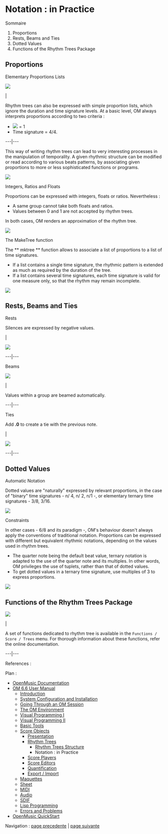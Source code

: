 
# Notation : in Practice

Sommaire

  1. Proportions
  2. Rests, Beams and Ties
  3. Dotted Values
  4. Functions of the Rhythm Trees Package

## Proportions

Elementary Proportions Lists

![](../res/props1.png)

|

Rhythm trees can also be expressed with simple proportion lists, which ignore
the duration and time signature levels. At a basic level, OM always interprets
proportions according to two criteria :

  * ![](../res/ronde_icon.png) = 1
  * Time signature = 4/4.

  
  
---|---  
  
This way of writing rhythm trees can lead to very interesting processes in the
manipulation of temporality. A given rhythmic structure can be modified or
read according to various beats patterns, by associating given proportions to
more or less sophisticated functions or programs.

![](../res/props3.png)

Integers, Ratios and Floats

Proportions can be expressed with integers, floats or ratios. Nevertheless :

  * A same group cannot take both floats and ratios. 
  * Values between 0 and 1 are not accepted by rhythm trees. 

In both cases, OM renders an approximation of the rhythm tree.

![](../res/nozero.png)

The MakeTree function

The  ** mktree ** function allows to associate a list of proportions to a list
of time signatures.

  * If a list contains a single time signature, the rhythmic pattern is extended as much as required by the duration of the tree.
  * If a list contains several time signatures, each time signature is valid for one measure only, so that the rhythm may remain incomplete. 

![](../res/props2.png)

## Rests, Beams and Ties

Rests

Silences are expressed by negative values.

|

![](../res/silence1.png)  
  
---|---  
  
Beams

![](../res/beam1.png)

|

Values within a group are beamed automatically.  
  
---|---  
  
Ties

Add **.0** to create a tie with the previous note.

|

![](../res/tie1.png)  
  
---|---  
  
## Dotted Values

Automatic Notation

Dotted values are "naturally" expressed by relevant proportions, in the case
of "binary" time signatures - n/ 4, n/ 2, n/1 -, or elementary ternary time
signatures - 3/8, 3/16.

![](../res/dot1.png)

Constraints

In other cases - 6/8 and its paradigm -, OM's behaviour doesn't always apply
the conventions of traditional notation. Proportions can be expressed with
different but equivalent rhythmic notations, depending on the values used in
rhythm trees.

  * The quarter note being the default beat value, ternary notation is adapted to the use of the quarter note and its multiples. In other words, OM privileges the use of tuplets, rather than that of dotted values.
  * To get dotted values in a ternary time signature, use multiples of 3 to express proportions. 

![](../res/props.png)

## Functions of the Rhythm Trees Package

![](../res/treefunctions.png)

|

A set of functions dedicated to rhythm tree is available in the `Functions /
Score / Trees` menu. For thorough information about these functions, refer the
online documentation.  
  
---|---  
  
References :

Plan :

  * [OpenMusic Documentation](OM-Documentation)
  * [OM 6.6 User Manual](OM-User-Manual)
    * [Introduction](00-Sommaire)
    * [System Configuration and Installation](Installation)
    * [Going Through an OM Session](Goingthrough)
    * [The OM Environment](Environment)
    * [Visual Programming I](BasicVisualProgramming)
    * [Visual Programming II](AdvancedVisualProgramming)
    * [Basic Tools](BasicObjects)
    * [Score Objects](ScoreObjects)
      * [Presentation](Score-Objects-Intro)
      * [Rhythm Trees](RT)
        * [Rhythm Trees Structure](RT1)
        * Notation : in Practice
      * [Score Players](ScorePlayer)
      * [Score Editors](ScoreEditors)
      * [Quantification](Quantification)
      * [Export / Import](ImportExport)
    * [Maquettes](Maquettes)
    * [Sheet](Sheet)
    * [MIDI](MIDI)
    * [Audio](Audio)
    * [SDIF](SDIF)
    * [Lisp Programming](Lisp)
    * [Errors and Problems](errors)
  * [OpenMusic QuickStart](QuickStart-Chapters)

Navigation : [page precedente](RT1 "page précédente\(Rhythm Trees
Structure\)") | [page suivante](ScorePlayer "page suivante\(Score
Players\)")

